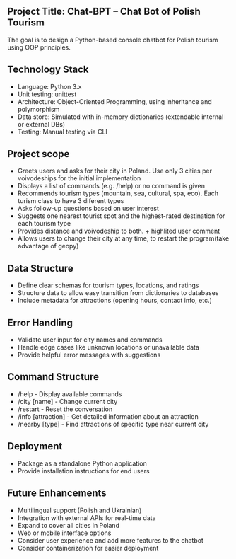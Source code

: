 ## Project Title: Chat-BPT – Chat Bot of Polish Tourism
The goal is to design a Python-based console chatbot for Polish tourism using OOP principles.

## Technology Stack
 * Language: Python 3.x
 * Unit testing: unittest
 * Architecture: Object-Oriented Programming, using inheritance and polymorphism
 * Data store: Simulated with in-memory dictionaries (extendable internal or external DBs)
 * Testing: Manual testing via CLI

## Project scope
 * Greets users and asks for their city in Poland. Use only 3 cities per voivodeships for the initial implementation
 * Displays a list of commands (e.g. /help) or no command is given
 * Recommends tourism types (mountain, sea, cultural, spa, eco). Each turism class to have 3 diferent types
 * Asks follow-up questions based on user interest
 * Suggests one nearest tourist spot and the highest-rated destination for each tourism type
 * Provides distance and voivodeship to both. + highlited user comment
 * Allows users to change their city at any time, to restart the program(take advantage of geopy)

## Data Structure
 * Define clear schemas for tourism types, locations, and ratings
 * Structure data to allow easy transition from dictionaries to databases
 * Include metadata for attractions (opening hours, contact info, etc.)

## Error Handling
 * Validate user input for city names and commands
 * Handle edge cases like unknown locations or unavailable data
 * Provide helpful error messages with suggestions

## Command Structure
 * /help - Display available commands
 * /city [name] - Change current city
 * /restart - Reset the conversation
 * /info [attraction] - Get detailed information about an attraction
 * /nearby [type] - Find attractions of specific type near current city

## Deployment
 * Package as a standalone Python application
 * Provide installation instructions for end users

## Future Enhancements
 * Multilingual support (Polish and Ukrainian)
 * Integration with external APIs for real-time data
 * Expand to cover all cities in Poland
 * Web or mobile interface options
 * Consider user experience and add more features to the chatbot
 * Consider containerization for easier deployment
